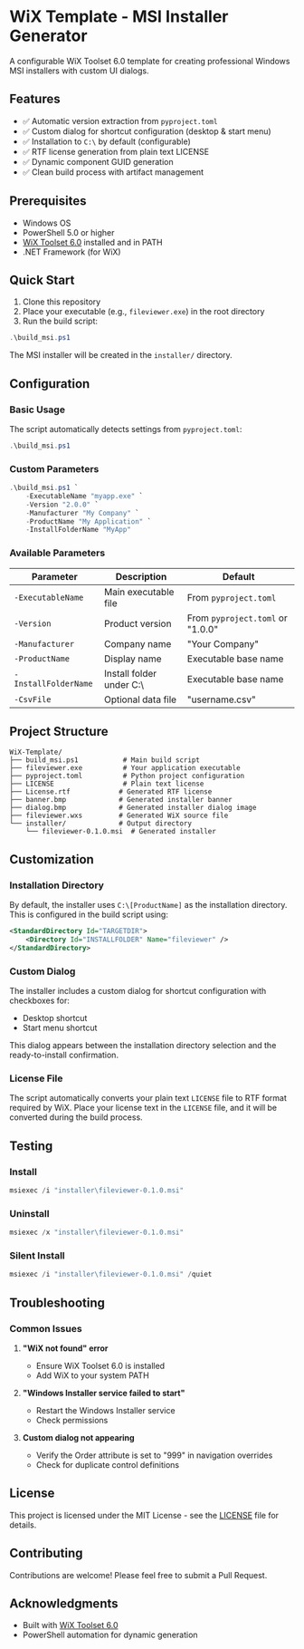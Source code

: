 # WiX Template - MSI Installer Generator

A configurable WiX Toolset 6.0 template for creating professional Windows MSI installers with custom UI dialogs.

## Features

- ✅ Automatic version extraction from `pyproject.toml`
- ✅ Custom dialog for shortcut configuration (desktop & start menu)
- ✅ Installation to `C:\` by default (configurable)
- ✅ RTF license generation from plain text LICENSE
- ✅ Dynamic component GUID generation
- ✅ Clean build process with artifact management

## Prerequisites

- Windows OS
- PowerShell 5.0 or higher
- [WiX Toolset 6.0](https://wixtoolset.org/) installed and in PATH
- .NET Framework (for WiX)

## Quick Start

1. Clone this repository
2. Place your executable (e.g., `fileviewer.exe`) in the root directory
3. Run the build script:

```powershell
.\build_msi.ps1
```

The MSI installer will be created in the `installer/` directory.

## Configuration

### Basic Usage

The script automatically detects settings from `pyproject.toml`:

```powershell
.\build_msi.ps1
```

### Custom Parameters

```powershell
.\build_msi.ps1 `
    -ExecutableName "myapp.exe" `
    -Version "2.0.0" `
    -Manufacturer "My Company" `
    -ProductName "My Application" `
    -InstallFolderName "MyApp"
```

### Available Parameters

| Parameter | Description | Default |
|-----------|-------------|---------|
| `-ExecutableName` | Main executable file | From `pyproject.toml` |
| `-Version` | Product version | From `pyproject.toml` or "1.0.0" |
| `-Manufacturer` | Company name | "Your Company" |
| `-ProductName` | Display name | Executable base name |
| `-InstallFolderName` | Install folder under C:\ | Executable base name |
| `-CsvFile` | Optional data file | "username.csv" |

## Project Structure

```
WiX-Template/
├── build_msi.ps1           # Main build script
├── fileviewer.exe          # Your application executable
├── pyproject.toml          # Python project configuration
├── LICENSE                 # Plain text license
├── License.rtf            # Generated RTF license
├── banner.bmp             # Generated installer banner
├── dialog.bmp             # Generated installer dialog image
├── fileviewer.wxs         # Generated WiX source file
└── installer/             # Output directory
    └── fileviewer-0.1.0.msi  # Generated installer
```

## Customization

### Installation Directory

By default, the installer uses `C:\[ProductName]` as the installation directory. This is configured in the build script using:

```xml
<StandardDirectory Id="TARGETDIR">
    <Directory Id="INSTALLFOLDER" Name="fileviewer" />
</StandardDirectory>
```

### Custom Dialog

The installer includes a custom dialog for shortcut configuration with checkboxes for:
- Desktop shortcut
- Start menu shortcut

This dialog appears between the installation directory selection and the ready-to-install confirmation.

### License File

The script automatically converts your plain text `LICENSE` file to RTF format required by WiX. Place your license text in the `LICENSE` file, and it will be converted during the build process.

## Testing

### Install
```powershell
msiexec /i "installer\fileviewer-0.1.0.msi"
```

### Uninstall
```powershell
msiexec /x "installer\fileviewer-0.1.0.msi"
```

### Silent Install
```powershell
msiexec /i "installer\fileviewer-0.1.0.msi" /quiet
```

## Troubleshooting

### Common Issues

1. **"WiX not found" error**
   - Ensure WiX Toolset 6.0 is installed
   - Add WiX to your system PATH

2. **"Windows Installer service failed to start"**
   - Restart the Windows Installer service
   - Check permissions

3. **Custom dialog not appearing**
   - Verify the Order attribute is set to "999" in navigation overrides
   - Check for duplicate control definitions

## License

This project is licensed under the MIT License - see the [LICENSE](LICENSE) file for details.

## Contributing

Contributions are welcome! Please feel free to submit a Pull Request.

## Acknowledgments

- Built with [WiX Toolset 6.0](https://wixtoolset.org/)
- PowerShell automation for dynamic generation